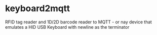 # keyboard2mqtt
RFID tag reader and 1D/2D barcode reader to MQTT - or nay device that emulates a HID USB Keyboard with newline as the terminator
